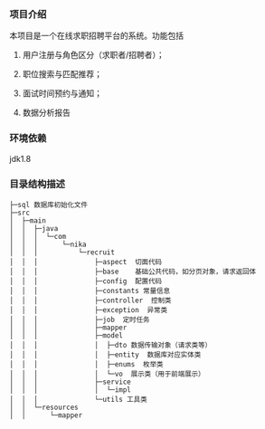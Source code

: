 ### 项目介绍

本项目是一个在线求职招聘平台的系统。功能包括

1. 用户注册与角色区分（求职者/招聘者）；

2. 职位搜索与匹配推荐；
3. 面试时间预约与通知；
4. 数据分析报告



### 环境依赖

jdk1.8

### 目录结构描述

```
├─sql 数据库初始化文件
├─src
│  ├─main
│  │  ├─java
│  │  │  └─com
│  │  │      └─nika
│  │  │          └─recruit
│  │  │              ├─aspect  切面代码
│  │  │              ├─base    基础公共代码，如分页对象，请求返回体
│  │  │              ├─config  配置代码
│  │  │              ├─constants 常量信息
│  │  │              ├─controller  控制类
│  │  │              ├─exception  异常类
│  │  │              ├─job  定时任务
│  │  │              ├─mapper  
│  │  │              ├─model
│  │  │              │  ├─dto 数据传输对象（请求类等）
│  │  │              │  ├─entity  数据库对应实体类
│  │  │              │  ├─enums  枚举类
│  │  │              │  └─vo  展示类（用于前端展示）
│  │  │              ├─service
│  │  │              │  └─impl 
│  │  │              └─utils 工具类
│  │  └─resources
│  │      └─mapper
```

